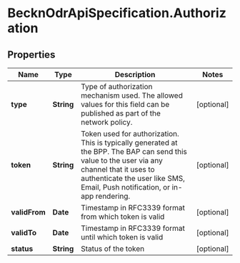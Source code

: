 # BecknOdrApiSpecification.Authorization

## Properties

Name | Type | Description | Notes
------------ | ------------- | ------------- | -------------
**type** | **String** | Type of authorization mechanism used. The allowed values for this field can be published as part of the network policy. | [optional] 
**token** | **String** | Token used for authorization. This is typically generated at the BPP. The BAP can send this value to the user via any channel that it uses to authenticate the user like SMS, Email, Push notification, or in-app rendering. | [optional] 
**validFrom** | **Date** | Timestamp in RFC3339 format from which token is valid | [optional] 
**validTo** | **Date** | Timestamp in RFC3339 format until which token is valid | [optional] 
**status** | **String** | Status of the token | [optional] 


